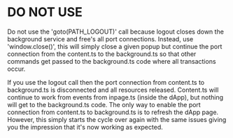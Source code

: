 # DO NOT USE

Do not use the 'goto(PATH_LOGOUT)' call because logout closes down the background service and free's all port connections. Instead, use 'window.close()', this will simply close a given popup but continue the port connection from the content.ts to the background.ts so that other commands get passed to the background.ts code where all transactions occur. 

If you use the logout call then the port connection from content.ts to background.ts is disconnected and all resources released. Content.ts will continue to work from events from inpage.ts (inside the dApp), but nothing will get to the background.ts code. The only way to enable the port connection from content.ts to background.ts is to refresh the dApp page. However, this simply starts the cycle over again with the same issues giving you the impression that it's now working as expected.


